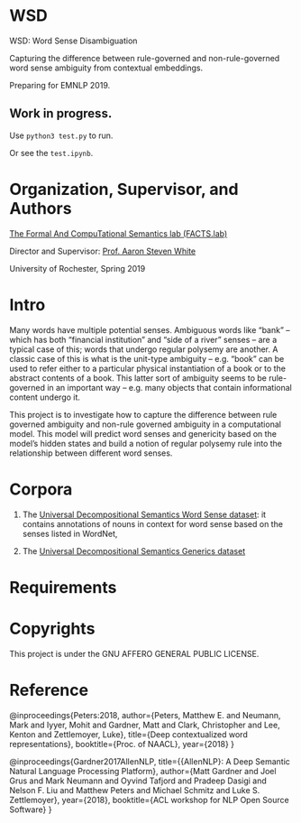 # WSD

WSD: Word Sense Disambiguation

Capturing the difference between rule-governed and non-rule-governed word sense ambiguity from contextual embeddings. 

Preparing for EMNLP 2019.

## Work in progress.

Use `python3 test.py` to run.

Or see the `test.ipynb`. 

# Organization, Supervisor, and Authors

[The Formal And CompuTational Semantics lab (FACTS.lab)](http://factslab.io/)

Director and Supervisor: [Prof. Aaron Steven White](http://aaronstevenwhite.io/)

University of Rochester, Spring 2019

# Intro
Many words have multiple potential senses. Ambiguous words like “bank” – which has both “financial institution” and “side of a river” senses – are a typical case of this; words that undergo regular polysemy are another. A classic case of this is what is the unit-type ambiguity – e.g. “book” can be used to refer either to a particular physical instantiation of a book or to the abstract contents of a book. This latter sort of ambiguity seems to be rule-governed in an important way – e.g. many objects that contain informational content undergo it.

This project is to investigate how to capture the difference between rule governed ambiguity and non-rule governed ambiguity in a computational model. This model will predict word senses and genericity based on the model’s hidden states and build a notion of regular polysemy rule into the relationship between different word senses. 

# Corpora

1. The [Universal Decompositional Semantics Word Sense dataset](): it contains annotations of nouns in context for word sense based on the senses listed in WordNet, 

2. The [Universal Decompositional Semantics Generics dataset]()

# Requirements


# Copyrights
This project is under the GNU AFFERO GENERAL PUBLIC LICENSE.

# Reference
@inproceedings{Peters:2018,
  author={Peters, Matthew E. and  Neumann, Mark and Iyyer, Mohit and Gardner, Matt and Clark, Christopher and Lee, Kenton and Zettlemoyer, Luke},
  title={Deep contextualized word representations},
  booktitle={Proc. of NAACL},
  year={2018}
}

@inproceedings{Gardner2017AllenNLP,
  title={{AllenNLP}: A Deep Semantic Natural Language Processing Platform},
  author={Matt Gardner and Joel Grus and Mark Neumann and Oyvind Tafjord
    and Pradeep Dasigi and Nelson F. Liu and Matthew Peters and
    Michael Schmitz and Luke S. Zettlemoyer},
  year={2018},
  booktitle={ACL workshop for NLP Open Source Software}
}
